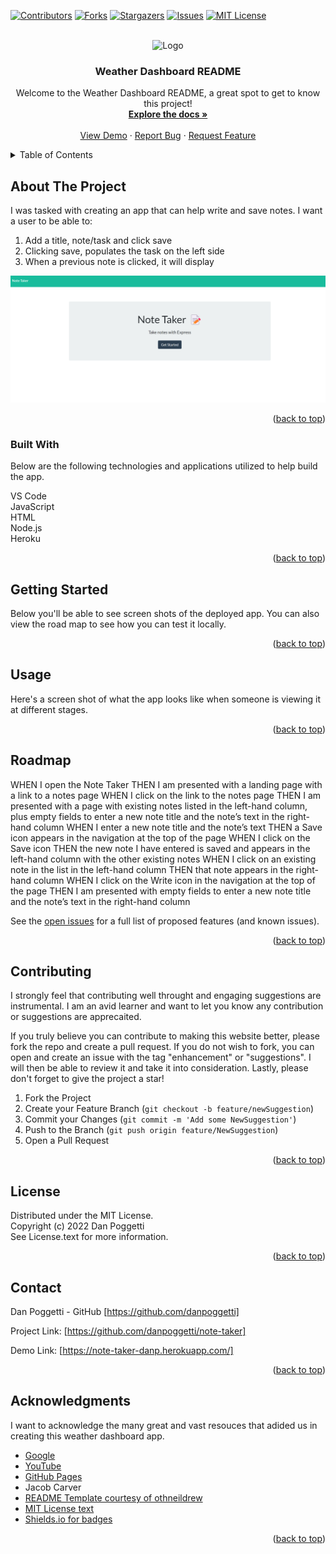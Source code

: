 <a name="readme-top"></a>

[![Contributors][contributors-shield]][contributors-url]
[![Forks][forks-shield]][forks-url]
[![Stargazers][stars-shield]][stars-url]
[![Issues][issues-shield]][issues-url]
[![MIT License][license-shield]][license-url]


<!-- PROJECT LOGO -->
<br />
<div align="center">
    <img src="./assets/images/logo.png" alt="Logo" width="80" height="80">

  <h3 align="center">Weather Dashboard README</h3>

  <p align="center">
    Welcome to the Weather Dashboard README, a great spot to get to know this project!
    <br />
    <a href="https://github.com/danpoggetti/weather-dashboard"><strong>Explore the docs »</strong></a>
    <br />
    <br />
    <a href="https://note-taker-danp.herokuapp.com/">View Demo</a>
    ·
    <a href="https://github.com/danpoggetti/note-taker/issues">Report Bug</a>
    ·
    <a href="https://github.com/danpoggetti/note-taker/issues">Request Feature</a>
  </p>
</div>



<!-- TABLE OF CONTENTS -->
<details>
  <summary>Table of Contents</summary>
  <ol>
    <li>
      <a href="#about-the-project">About The Project</a>
      <ul>
        <li><a href="#built-with">Built With</a></li>
      </ul>
    </li>
    <li><a href="#getting-started">Getting Started</a></li>
    <li><a href="#usage">Usage</a></li>
    <li><a href="#roadmap">Roadmap</a></li>
    <li><a href="#contributing">Contributing</a></li>
    <li><a href="#license">License</a></li>
    <li><a href="#contact">Contact</a></li>
    <li><a href="#acknowledgments">Acknowledgments</a></li>
  </ol>
</details>



<!-- ABOUT THE PROJECT -->
## About The Project

I was tasked with creating an app that can help write and save notes. I want a user to be able to:
<ol>
  <li>Add a title, note/task and click save</li>
  <li>Clicking save, populates the task on the left side</li>
  <li>When a previous note is clicked, it will display</li>
</ol>

![](./public/assets/images/note_taker_homepage.png)<br>

<p align="right">(<a href="#readme-top">back to top</a>)</p>


### Built With

Below are the following technologies and applications utilized to help build the app.<br>

VS Code<br>
JavaScript<br>
HTML<br>
Node.js<br>
Heroku<br>

<p align="right">(<a href="#readme-top">back to top</a>)</p>



<!-- GETTING STARTED -->
## Getting Started

Below you'll be able to see screen shots of the deployed app. You can also view the road map to see how you can test it locally.



<p align="right">(<a href="#readme-top">back to top</a>)</p>


<!-- USAGE EXAMPLES -->
## Usage

Here's a screen shot of what the app looks like when someone is viewing it at different stages.


<p align="right">(<a href="#readme-top">back to top</a>)</p>



<!-- ROADMAP -->
## Roadmap

WHEN I open the Note Taker
THEN I am presented with a landing page with a link to a notes page
WHEN I click on the link to the notes page
THEN I am presented with a page with existing notes listed in the left-hand column, plus empty fields to enter a new note title and the note’s text in the right-hand column
WHEN I enter a new note title and the note’s text
THEN a Save icon appears in the navigation at the top of the page
WHEN I click on the Save icon
THEN the new note I have entered is saved and appears in the left-hand column with the other existing notes
WHEN I click on an existing note in the list in the left-hand column
THEN that note appears in the right-hand column
WHEN I click on the Write icon in the navigation at the top of the page
THEN I am presented with empty fields to enter a new note title and the note’s text in the right-hand column


See the [open issues](https://github.com/danpoggetti/note-taker/issues) for a full list of proposed features (and known issues).

<p align="right">(<a href="#readme-top">back to top</a>)</p>



<!-- CONTRIBUTING -->
## Contributing

I strongly feel that contributing well throught and engaging suggestions are instrumental. I am an avid learner and want to let you know any contribution or suggestions are apprecaited.

If you truly believe you can contribute to making this website better, please fork the repo and create a pull request. If you do not wish to fork, you can open and create an issue with the tag "enhancement" or "suggestions". I will then be able to review it and take it into consideration. Lastly, please don't forget to give the project a star!

1. Fork the Project
2. Create your Feature Branch (`git checkout -b feature/newSuggestion`)
3. Commit your Changes (`git commit -m 'Add some NewSuggestion'`)
4. Push to the Branch (`git push origin feature/NewSuggestion`)
5. Open a Pull Request


<p align="right">(<a href="#readme-top">back to top</a>)</p>




<!-- LICENSE -->
## License

Distributed under the MIT License.<br>
Copyright (c) 2022 Dan Poggetti<br>
See License.text for more information.
<p align="right">(<a href="#readme-top">back to top</a>)</p>



<!-- CONTACT -->
## Contact

Dan Poggetti - GitHub [https://github.com/danpoggetti]

Project Link: [https://github.com/danpoggetti/note-taker]

Demo Link: [https://note-taker-danp.herokuapp.com/]

<p align="right">(<a href="#readme-top">back to top</a>)</p>



<!-- ACKNOWLEDGMENTS -->
## Acknowledgments

I want to acknowledge the many great and vast resouces that adided us in creating this weather dashboard app.

* [Google](https://www.google.com)
* [YouTube](https://www.youtube.com)
* [GitHub Pages](https://pages.github.com)
* Jacob Carver
* [README Template courtesy of othneildrew](https://github.com/othneildrew/Best-README-Template)
* [MIT License text](https://mit-license.org/license.txt)
* [Shields.io for badges](https://shields.io/)


<p align="right">(<a href="#readme-top">back to top</a>)</p>



<!-- MARKDOWN LINKS & IMAGES -->
<!-- https://www.markdownguide.org/basic-syntax/#reference-style-links -->
[contributors-shield]: https://img.shields.io/github/contributors-anon/danpoggetti/weather-dashboard?style=for-the-badge
[contributors-url]: https://github.com/danpoggetti/weather-dashboard/graphs/contributors
[forks-shield]: https://img.shields.io/github/forks/danpoggetti/weather-dashboard?style=for-the-badge
[forks-url]: https://github.com/danpoggetti/weather-dashboard/network/members
[stars-shield]: https://img.shields.io/github/stars/danpoggetti/weather-dashboard?style=for-the-badge
[stars-url]: https://github.com/danpoggetti/weather-dashboard/stargazers
[issues-shield]: https://img.shields.io/github/issues/danpoggetti/weather-dashboard?style=for-the-badge
[issues-url]: https://github.com/danpoggetti/weather-dashboard/issues
[license-shield]: https://img.shields.io/github/license/danpoggetti/weather-dashboard?style=for-the-badge
[license-url]: https://github.com/danpoggetti/weather-dashboard/blob/main/LICENSE
[product-screenshot]: images/screenshot.png
